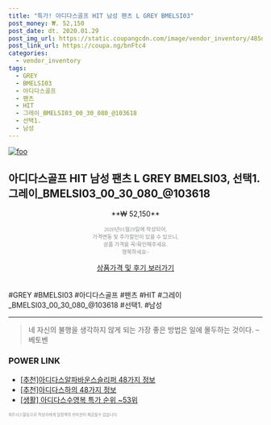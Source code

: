 ```yaml
--- 
title: "특가! 아디다스골프 HIT 남성 팬츠 L GREY BMELSI03" 
post_money: ₩. 52,150 
post_date: dt. 2020.01.29 
post_img_url: https://static.coupangcdn.com/image/vendor_inventory/485d/e7ca0edbd762073fb954149be08b564d44d6d41ac1df70993e84647d57ba.jpg 
post_link_url: https://coupa.ng/bnFtc4 
categories: 
  - vendor_inventory 
tags: 
  - GREY 
  - BMELSI03 
  - 아디다스골프 
  - 팬츠 
  - HIT 
  - 그레이_BMELSI03_00_30_080_@103618 
  - 선택1. 
  - 남성 
--- 
```

[![foo](https://static.coupangcdn.com/image/vendor_inventory/485d/e7ca0edbd762073fb954149be08b564d44d6d41ac1df70993e84647d57ba.jpg)](https://coupa.ng/bnFtc4) 

## 아디다스골프 HIT 남성 팬츠 L GREY BMELSI03, 선택1. 그레이_BMELSI03_00_30_080_@103618 
<p style="text-align: center;">**₩ 52,150**</p> 
<p style="text-align: center;"><span style="color: #898c8f; font-family: Georgia,Times,serif; font-size: 0.75em;">2020년01월29일에 작성되어, <br>가격변동 및 추가할인이 있을 수 있으니,<br> 상품 가격을 꼭!확인해주세요.<br>행복하세요~</span> 
</p>	 
<div markdown="0" style="text-align: center;"><a href="https://coupa.ng/bnFtc4" class="btn btn--success">상품가격 및 후기 보러가기</a></div> 
<br><br> 
  #GREY #BMELSI03 #아디다스골프 #팬츠 #HIT #그레이_BMELSI03_00_30_080_@103618 #선택1. #남성 
<hr> 

> 네 자신의 불행을 생각하지 않게 되는 가장 좋은 방법은 일에 몰두하는 것이다. – 베토벤 


### POWER LINK

* <a href="https://blog.naver.com/fasyy4321/221785256911" target="_blank">[추천]아디다스알파바운스슬리퍼 48가지 정보</a>
* <a href="https://blog.naver.com/fasyy4321/221789433599" target="_blank">[추천]아디다스하의 48가지 정보</a>
* <a href="https://blog.naver.com/sakai111/221783796920" target="_blank"> [생활] 아디다스수영복 특가 순위 ~53위</a>

<span style="color: #898c8f; font-family: Georgia,Times,serif; font-size: 0.55em;">파트너스활동으로 작성자에게 일정액의 커미션이 제공될수 있습니다.</span> 

